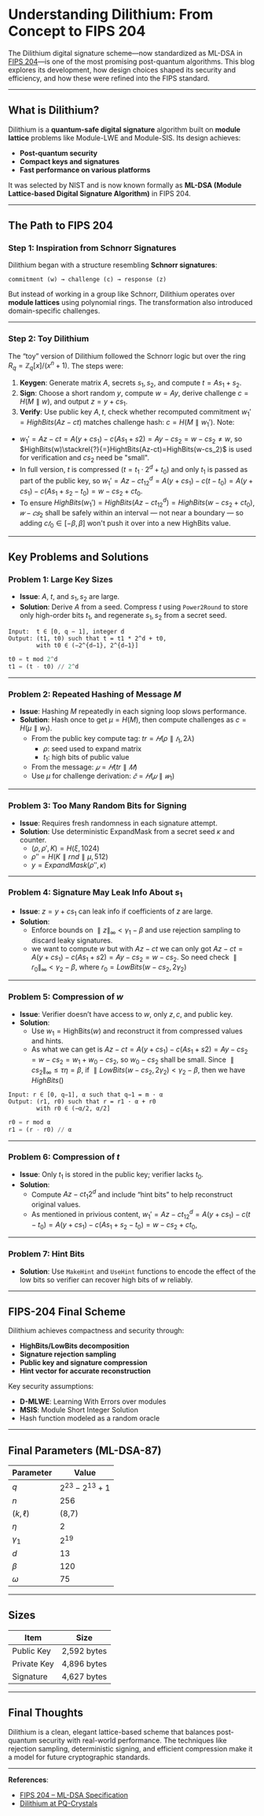 # Understanding Dilithium: From Concept to FIPS 204


The Dilithium digital signature scheme—now standardized as ML-DSA in [FIPS 204](https://csrc.nist.gov/pubs/fips/204/final)—is one of the most promising post-quantum algorithms. This blog explores its development, how design choices shaped its security and efficiency, and how these were refined into the FIPS standard.

---

##  What is Dilithium?

Dilithium is a **quantum-safe digital signature** algorithm built on **module lattice** problems like Module-LWE and Module-SIS. Its design achieves:

- **Post-quantum security**
- **Compact keys and signatures**
- **Fast performance on various platforms**

It was selected by NIST and is now known formally as **ML-DSA (Module Lattice-based Digital Signature Algorithm)** in FIPS 204.

---

##  The Path to FIPS 204

### Step 1: Inspiration from Schnorr Signatures

Dilithium began with a structure resembling **Schnorr signatures**:

```
commitment (w) → challenge (c) → response (z)
```

But instead of working in a group like Schnorr, Dilithium operates over **module lattices** using polynomial rings. The transformation also introduced domain-specific challenges.

---

### Step 2: Toy Dilithium

The “toy” version of Dilithium followed the Schnorr logic but over the ring $R_q = \mathbb{Z}_q[x]/(x^n + 1)$. The steps were:

1. **Keygen**: Generate matrix $A$, secrets $s_1, s_2$, and compute $t = As_1 + s_2$.
2. **Sign**: Choose a short random $y$, compute $w = Ay$, derive challenge $c = H(M \parallel w)$, and output $z = y + c s_1$.
3. **Verify**: Use public key $A, t$, check whether recomputed commitment $w_1\prime=HighBits(Az-ct)$ matches challenge hash: $c = H(M \parallel w_1\prime)$.
Note:
  - $w_1\prime=Az-ct=A(y+cs_1)-c(As_1+s2)=Ay-cs_2=w-cs_2\ne w$, so $HighBits(w)\stackrel{?}{=}HightBits(Az-ct)=HighBits(w-cs_2)$ is used for verification and $cs_2$ need be "small".
  - In full version, $t$ is compressed ($t=t_1\cdot2^d+t_0$) and only $t_1$ is passed as part of the public key, so $w_1\prime=Az-ct_12^d=A(y+cs_1)-c(t-t_0)=A(y+cs_1)-c(As_1+s_2-t_0)=w-cs_2+ct_0$.
  - To ensure $HighBits(w_1\prime)=HighBits(Az-ct_12^d)=HighBits(w-cs_2+ct_0)$, $𝑤−𝑐𝑠_2$ shall be safely within an interval — not near a boundary — so adding $c𝑡_0\in[-\beta,\beta]$ won't push it over into a new HighBits value.

---

##  Key Problems and Solutions

###  Problem 1: Large Key Sizes

- **Issue**: $A$, $t$, and $s_1, s_2$ are large.
- **Solution**: Derive $A$ from a seed. Compress $t$ using `Power2Round` to store only high-order bits $t_1$, and regenerate $s_1, s_2$ from a secret seed.

```pgsql
Input:  t ∈ [0, q − 1], integer d
Output: (t1, t0) such that t = t1 * 2^d + t0,
        with t0 ∈ (−2^{d−1}, 2^{d−1}]
```
```python
t0 = t mod 2^d
t1 = (t - t0) // 2^d
```
---

###  Problem 2: Repeated Hashing of Message $M$

- **Issue**: Hashing $M$ repeatedly in each signing loop slows performance.
- **Solution**: Hash once to get $\mu = H(M)$, then compute challenges as $c = H(\mu \parallel w_1)$.
  - From the public key compute tag: $tr=𝐻(\rho\parallel 𝑡_1,2\lambda)$
    - $ρ$: seed used to expand matrix 
    - $t_1$: high bits of public value 
  - From the message: $𝜇=𝐻(tr\parallel 𝑀)$
  - Use $μ$ for challenge derivation: $\tilde 𝑐=𝐻(𝜇\parallel 𝑤_1)$

---

###  Problem 3: Too Many Random Bits for Signing

- **Issue**: Requires fresh randomness in each signature attempt.
- **Solution**: Use deterministic ExpandMask from a secret seed $\kappa$ and counter.
  - $(\rho, \rho\prime,K) =H(\xi,1024)$
  - $\rho\prime\prime=H(K\parallel rnd\parallel\mu,512)$
  - $y=ExpandMask(\rho\prime\prime,\kappa)$

---

###  Problem 4: Signature May Leak Info About $s_1$

- **Issue**: $z = y + c s_1$ can leak info if coefficients of $z$ are large.
- **Solution**:
  - Enforce bounds on $\parallel z\parallel_\infty < \gamma_1 - \beta$ and use rejection sampling to discard leaky signatures.
  - we want to compute $w$ but with $Az-ct$ we can only got $Az-ct=A(y+cs_1)-c(As_1+s2)=Ay-cs_2=w-cs_2$. So need check $\parallel r_0\parallel_\infty<\gamma_2-\beta$, where $r_0=LowBits(w-cs_2,2\gamma_2)$

---

###  Problem 5: Compression of $w$

- **Issue**: Verifier doesn’t have access to $w$, only $z, c$, and public key.
- **Solution**:
  - Use $w_1 = \text{HighBits}(w)$ and reconstruct it from compressed values and hints.
  - As what we can get is $Az-ct=A(y+cs_1)-c(As_1+s2)=Ay-cs_2=w-cs_2=w_1+w_0-cs_2$, so $w_0-cs_2$ shall be small. Since $\parallel cs_2 \parallel_\infty\le\tau\eta=\beta$, if $\parallel LowBits(w-cs_2,2\gamma_2)<\gamma_2-\beta$, then we have $HighBits()$

```pgsql
Input: r ∈ [0, q−1], α such that q−1 = m · α
Output: (r1, r0) such that r = r1 · α + r0
        with r0 ∈ (−α/2, α/2]
```
```python
r0 = r mod α
r1 = (r - r0) // α
```
---

###  Problem 6: Compression of $t$

- **Issue**: Only $t_1$ is stored in the public key; verifier lacks $t_0$.
- **Solution**:
  - Compute $Az - ct_1 2^d$ and include “hint bits” to help reconstruct original values.
  - As mentioned in privious content, $w_1\prime=Az-ct_12^d=A(y+cs_1)-c(t-t_0)=A(y+cs_1)-c(As_1+s_2-t_0)=w-cs_2+ct_0$, 

---

###  Problem 7: Hint Bits

- **Solution**: Use `MakeHint` and `UseHint` functions to encode the effect of the low bits so verifier can recover high bits of $w$ reliably.

---

##  FIPS-204 Final Scheme

Dilithium achieves compactness and security through:

- **HighBits/LowBits decomposition**
- **Signature rejection sampling**
- **Public key and signature compression**
- **Hint vector for accurate reconstruction**

Key security assumptions:

- **D-MLWE**: Learning With Errors over modules
- **MSIS**: Module Short Integer Solution
- Hash function modeled as a random oracle

---

##  Final Parameters (ML-DSA-87)

| Parameter      | Value             |
|----------------|------------------|
| $q$        | $2^{23} - 2^{13} + 1$ |
| $n$        | 256              |
| $(k, \ell)$ | (8,7)           |
| $\eta$     | 2                |
| $\gamma_1$ | $2^{19}$      |
| $d$        | 13               |
| $\beta$    | 120              |
| $\omega$   | 75               |

---

##  Sizes

| Item           | Size             |
|----------------|------------------|
| Public Key     | 2,592 bytes      |
| Private Key    | 4,896 bytes      |
| Signature      | 4,627 bytes      |

---

##  Final Thoughts

Dilithium is a clean, elegant lattice-based scheme that balances post-quantum security with real-world performance. The techniques like rejection sampling, deterministic signing, and efficient compression make it a model for future cryptographic standards.

---

**References**:

- [FIPS 204 – ML-DSA Specification](https://csrc.nist.gov/pubs/fips/204/final)
- [Dilithium at PQ-Crystals](https://pq-crystals.org/dilithium)
